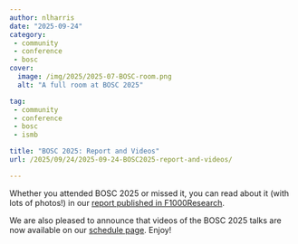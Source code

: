 ```yaml
---
author: nlharris
date: "2025-09-24"
category: 
 - community
 - conference
 - bosc
cover:
  image: /img/2025/2025-07-BOSC-room.png
  alt: "A full room at BOSC 2025"

tag:
 - community
 - conference
 - bosc
 - ismb

title: "BOSC 2025: Report and Videos"
url: /2025/09/24/2025-09-24-BOSC2025-report-and-videos/

---
```


Whether you attended BOSC 2025 or missed it, you can read about it (with lots of photos!)
in our [report published in F1000Research](https://f1000research.com/articles/14-887).

We are also pleased to announce that videos of the BOSC 2025 talks are now available on our
[schedule page](https://www.open-bio.org/events/bosc-2025/bosc-2025-schedule/). Enjoy!
